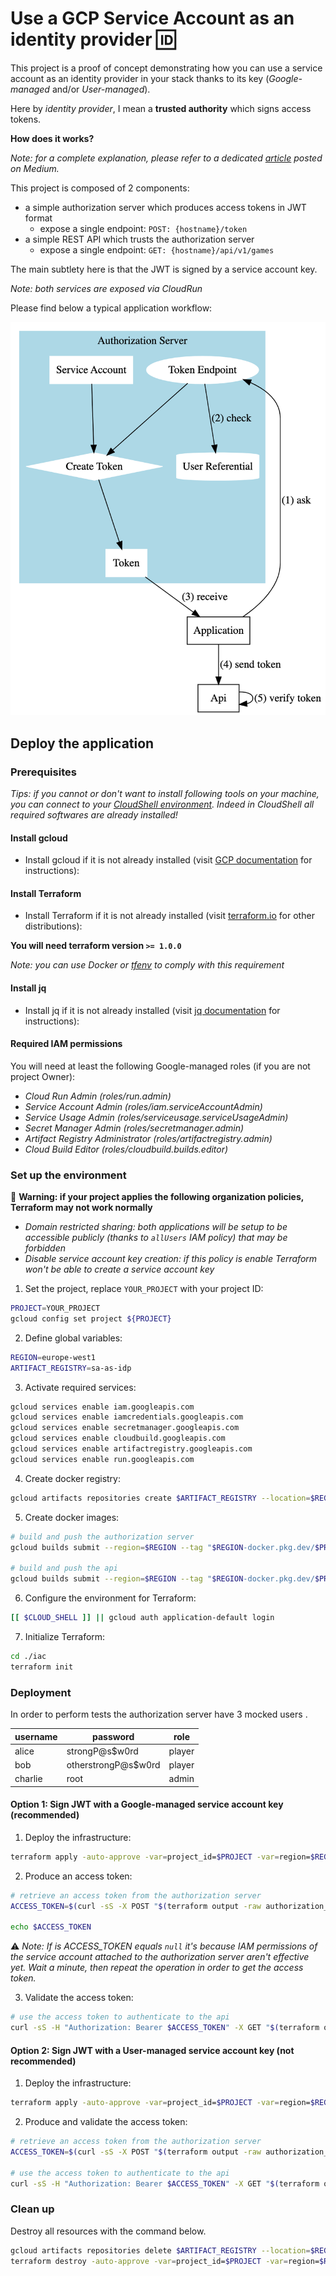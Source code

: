 # Use a GCP Service Account as an identity provider 🆔

This project is a proof of concept demonstrating how you can use a service account as an identity provider in your stack thanks to its key (*Google-managed* and/or *User-managed*).

Here by *identity provider*, I mean a **trusted authority** which signs access tokens. 

**How does it works?**

*Note: for a complete explanation, please refer to a dedicated [article](https://medium.com/@loic.sikidi/use-a-gcp-service-account-as-an-identity-provider-c996cf717b4f) posted on Medium.*

This project is composed of 2 components:
- a simple authorization server which produces access tokens in JWT format
  - expose a single endpoint: `POST: {hostname}/token`
- a simple REST API which trusts the authorization server
  - expose a single endpoint: `GET: {hostname}/api/v1/games`

The main subtlety here is that the JWT is signed by a service account key.

*Note: both services are exposed via CloudRun*

Please find below a typical application workflow:

![](./workflow.png)

## Deploy the application

### Prerequisites

*Tips: if you cannot or don't want to install following tools on your machine, you can connect to your [CloudShell environment](https://shell.cloud.google.com/?show=ide%2Cterminal&cloudshell_git_repo=https://github.com/LoicSikidi/gcp-sa-as-identity-provider&cloudshell_open_in_editor=README.md&ephemeral=true). Indeed in CloudShell all required softwares are already installed!*

#### Install gcloud

- Install gcloud if it is not already installed (visit
   [GCP documentation](https://cloud.google.com/sdk/docs/install) for instructions):

#### Install Terraform

-  Install Terraform if it is not already installed (visit
   [terraform.io](https://terraform.io) for other distributions):

**You will need terraform version `>= 1.0.0`**

*Note: you can use Docker or [tfenv](https://github.com/tfutils/tfenv) to comply with this requirement*

#### Install jq

- Install jq if it is not already installed (visit
   [jq documentation](https://stedolan.github.io/jq/download/) for instructions):

#### Required IAM permissions

You will need at least the following Google-managed roles (if you are not project Owner):
- *Cloud Run Admin (roles/run.admin)*
- *Service Account Admin (roles/iam.serviceAccountAdmin)*
- *Service Usage Admin (roles/serviceusage.serviceUsageAdmin)*
- *Secret Manager Admin (roles/secretmanager.admin)*
- *Artifact Registry Administrator (roles/artifactregistry.admin)*
- *Cloud Build Editor (roles/cloudbuild.builds.editor)*

### Set up the environment

🚨 **Warning: if your project applies the following organization policies, Terraform may not work normally**

- *Domain restricted sharing: both applications will be setup to be accessible publicly (thanks to `allUsers` IAM policy) that may be forbidden*
- *Disable service account key creation: if this policy is enable Terraform won't be able to create a service account key*

1. Set the project, replace `YOUR_PROJECT` with your project ID:

```bash
PROJECT=YOUR_PROJECT
gcloud config set project ${PROJECT}
```

2. Define global variables:

```bash
REGION=europe-west1
ARTIFACT_REGISTRY=sa-as-idp
```

3. Activate required services:

```bash
gcloud services enable iam.googleapis.com
gcloud services enable iamcredentials.googleapis.com
gcloud services enable secretmanager.googleapis.com
gcloud services enable cloudbuild.googleapis.com
gcloud services enable artifactregistry.googleapis.com
gcloud services enable run.googleapis.com
```

4. Create docker registry:

```bash
gcloud artifacts repositories create $ARTIFACT_REGISTRY --location=$REGION --repository-format=docker 
```

5. Create docker images:

```bash
# build and push the authorization server
gcloud builds submit --region=$REGION --tag "$REGION-docker.pkg.dev/$PROJECT/$ARTIFACT_REGISTRY/simple-authz-server:latest" ./simple_authorization_server

# build and push the api
gcloud builds submit --region=$REGION --tag "$REGION-docker.pkg.dev/$PROJECT/$ARTIFACT_REGISTRY/simple-api:latest" ./simple_api
```

6. Configure the environment for Terraform:

```bash
[[ $CLOUD_SHELL ]] || gcloud auth application-default login
```

7. Initialize Terraform:

```bash
cd ./iac
terraform init
```

### Deployment

In order to perform tests the authorization server have 3 mocked users .

| username | password | role |
|----------|----------|------|
| alice | strongP@s$w0rd | player |
| bob | otherstrongP@s$w0rd | player |
| charlie | root | admin |

#### Option 1: Sign JWT with a Google-managed service account key (recommended)

1. Deploy the infrastructure:

```bash
terraform apply -auto-approve -var=project_id=$PROJECT -var=region=$REGION -var=registry_name=$ARTIFACT_REGISTRY
```

2. Produce an access token:

```bash
# retrieve an access token from the authorization server
ACCESS_TOKEN=$(curl -sS -X POST "$(terraform output -raw authorization_server_url)/token" -H "Content-Type: application/x-www-form-urlencoded" -d 'grant_type=password&username=alice&password=strongP@s$w0rd' | jq --raw-output .access_token)

echo $ACCESS_TOKEN
```

⚠️ *Note: If is ACCESS_TOKEN equals `null` it's because IAM permissions of the service account attached to the authorization server aren't effective yet. Wait a minute, then repeat the operation in order to get the access token.*

3. Validate the access token:

```bash
# use the access token to authenticate to the api
curl -sS -H "Authorization: Bearer $ACCESS_TOKEN" -X GET "$(terraform output -raw api_url)/api/v1/games" | jq .
```

#### Option 2: Sign JWT with a User-managed service account key (not recommended)

1. Deploy the infrastructure:

```bash
terraform apply -auto-approve -var=project_id=$PROJECT -var=region=$REGION -var=registry_name=$ARTIFACT_REGISTRY -var=use_user_managed_key=true
```

2. Produce and validate the access token:

```bash
# retrieve an access token from the authorization server
ACCESS_TOKEN=$(curl -sS -X POST "$(terraform output -raw authorization_server_url)/token" -H "Content-Type: application/x-www-form-urlencoded" -d 'grant_type=password&username=alice&password=strongP@s$w0rd' | jq --raw-output .access_token)

# use the access token to authenticate to the api
curl -sS -H "Authorization: Bearer $ACCESS_TOKEN" -X GET "$(terraform output -raw api_url)/api/v1/games" | jq .
```

### Clean up

Destroy all resources with the command below.

```bash
gcloud artifacts repositories delete $ARTIFACT_REGISTRY --location=$REGION -q
terraform destroy -auto-approve -var=project_id=$PROJECT -var=region=$REGION
```
